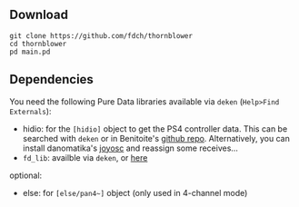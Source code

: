 ## Download

```
git clone https://github.com/fdch/thornblower
cd thornblower
pd main.pd
```

## Dependencies

You need the following Pure Data libraries available via `deken` (`Help>Find Externals`):
- hidio: for the `[hidio]` object to get the PS4 controller data. This can be searched with `deken` or in Benitoite's [github repo](https://github.com/Benitoite/hidio). Alternatively, you can install danomatika's [joyosc](https://github.com/danomatika/joyosc) and reassign some receives... 
- `fd_lib`: availble via `deken`, or [here](https://github.com/fdch/fd_lib)

optional: 
- else: for `[else/pan4~]` object (only used in 4-channel mode)

